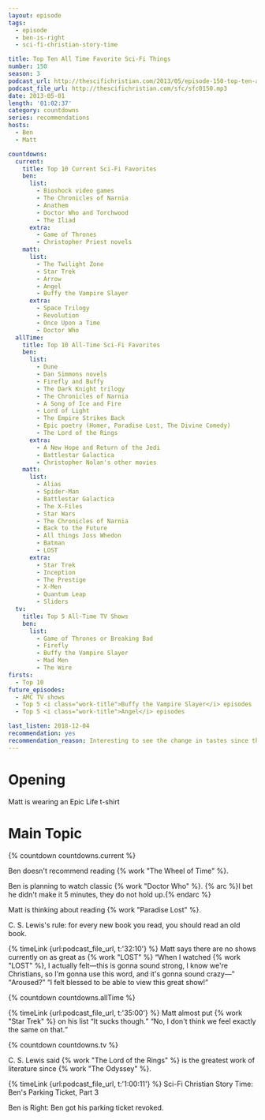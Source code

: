 ```yaml
---
layout: episode
tags:
  - episode
  - ben-is-right
  - sci-fi-christian-story-time

title: Top Ten All Time Favorite Sci-Fi Things
number: 150
season: 3
podcast_url: http://thescifichristian.com/2013/05/episode-150-top-ten-all-time-favorite-sci-fi-things/
podcast_file_url: http://thescifichristian.com/sfc/sfc0150.mp3
date: 2013-05-01
length: '01:02:37'
category: countdowns
series: recommendations
hosts:
  - Ben
  - Matt

countdowns:
  current:
    title: Top 10 Current Sci-Fi Favorites
    ben:
      list:
        - Bioshock video games
        - The Chronicles of Narnia 
        - Anathem
        - Doctor Who and Torchwood 
        - The Iliad
      extra:
        - Game of Thrones
        - Christopher Priest novels
    matt: 
      list:
        - The Twilight Zone
        - Star Trek
        - Arrow
        - Angel
        - Buffy the Vampire Slayer 
      extra:
        - Space Trilogy
        - Revolution 
        - Once Upon a Time 
        - Doctor Who 
  allTime:
    title: Top 10 All-Time Sci-Fi Favorites
    ben:
      list:
        - Dune
        - Dan Simmons novels
        - Firefly and Buffy 
        - The Dark Knight trilogy
        - The Chronicles of Narnia
        - A Song of Ice and Fire 
        - Lord of Light
        - The Empire Strikes Back
        - Epic poetry (Homer, Paradise Lost, The Divine Comedy)
        - The Lord of the Rings
      extra:
        - A New Hope and Return of the Jedi
        - Battlestar Galactica 
        - Christopher Nolan's other movies
    matt: 
      list:
        - Alias
        - Spider-Man
        - Battlestar Galactica
        - The X-Files
        - Star Wars
        - The Chronicles of Narnia 
        - Back to the Future 
        - All things Joss Whedon 
        - Batman
        - LOST
      extra:
        - Star Trek
        - Inception
        - The Prestige 
        - X-Men 
        - Quantum Leap
        - Sliders 
  tv:
    title: Top 5 All-Time TV Shows
    ben:
      list:
        - Game of Thrones or Breaking Bad
        - Firefly
        - Buffy the Vampire Slayer
        - Mad Men
        - The Wire
firsts:
  - Top 10
future_episodes:
  - AMC TV shows
  - Top 5 <i class="work-title">Buffy the Vampire Slayer</i> episodes
  - Top 5 <i class="work-title">Angel</i> episodes

last_listen: 2018-12-04
recommendation: yes 
recommendation_reason: Interesting to see the change in tastes since the podcast started.
---
```

# Opening
Matt is wearing an Epic Life t-shirt 



# Main Topic

{% countdown countdowns.current %}

Ben doesn't recommend reading {% work "The Wheel of Time" %}.

Ben is planning to watch classic {% work "Doctor Who" %}. {% arc %}I bet he didn't make it 5 minutes, they do not hold up.{% endarc %}

Matt is thinking about reading {% work "Paradise Lost" %}. 

C. S. Lewis's rule: for every new book you read, you should read an old book. 

<div class="quote">
  {% timeLink {url:podcast_file_url, t:'32:10'} %}
  <span class="quote-context is-size-6">Matt says there are no shows currently on as great as {% work "LOST" %}</span>
  <q class="matt">When I watched {% work "LOST" %}, I actually felt—this is gonna sound strong, I know we're Christians, so I'm gonna use this word, and it's gonna sound crazy—</q>
  <q class="ben">Aroused?</q>
  <q class="matt">I felt blessed to be able to view this great show!</q>
</div>

{% countdown countdowns.allTime %}

<div class="quote">
  {% timeLink {url:podcast_file_url, t:'35:00'} %}
  <span class="quote-context is-size-6">Matt almost put {% work "Star Trek" %} on his list</span>
  <q class="ben">It sucks though.</q>
  <q class="matt">No, I don't think we feel exactly the same on that.</q>
</div>

{% countdown countdowns.tv %}

C. S. Lewis said {% work "The Lord of the Rings" %} is the greatest work of literature since {% work "The Odyssey" %}.

{% timeLink {url:podcast_file_url, t:'1:00:11'} %} Sci-Fi Christian Story Time: Ben's Parking Ticket, Part 3

Ben is Right: Ben got his parking ticket revoked.